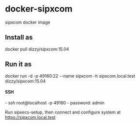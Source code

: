 # docker-sipxcom
sipxcom docker image

<h2>Install as</h2>
docker pull dizzy/sipxcom:15.04

<h2>Run it as</h2>
docker run -d -p 49160:22 --name sipxcom -h sipxcom.local.test dizzy/sipxcom:15.04

<h4>SSH</h4>
- ssh root@localhost -p 49160
- password: admin

Run sipxecs-setup, then connect and configure system at https://sipxcom.local.test

